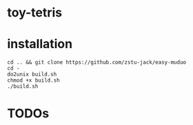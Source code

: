 # toy-tetris

# installation
```
cd .. && git clone https://github.com/zstu-jack/easy-muduo
cd -
do2unix build.sh
chmod +x build.sh
./build.sh
```

# TODOs
